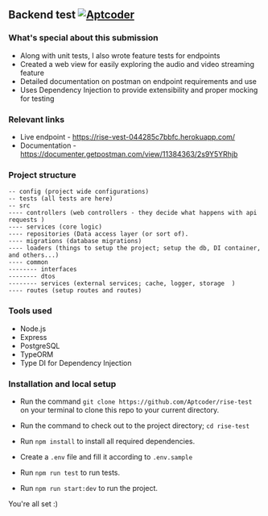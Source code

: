 ## Backend test [![Aptcoder](https://circleci.com/gh/Aptcoder/rise-test.svg?style=shield)](https://circleci.com/gh/Aptcoder/rise-test)

### What's special about this submission

-   Along with unit tests, I also wrote feature tests for endpoints
-   Created a web view for easily exploring the audio and video streaming feature
-   Detailed documentation on postman on endpoint requirements and use
-   Uses Dependency Injection to provide extensibility and proper mocking for testing

### Relevant links

-   Live endpoint - https://rise-vest-044285c7bbfc.herokuapp.com/
-   Documentation - https://documenter.getpostman.com/view/11384363/2s9Y5YRhjb

### Project structure

```
-- config (project wide configurations)
-- tests (all tests are here)
-- src
---- controllers (web controllers - they decide what happens with api requests )
---- services (core logic)
---- repositories (Data access layer (or sort of).
---- migrations (database migrations)
---- loaders (things to setup the project; setup the db, DI container, and others...)
---- common
-------- interfaces
-------- dtos
-------- services (external services; cache, logger, storage  )
---- routes (setup routes and routes)

```

### Tools used

-   Node.js
-   Express
-   PostgreSQL
-   TypeORM
-   Type DI for Dependency Injection

### Installation and local setup

-   Run the command `git clone https://github.com/Aptcoder/rise-test` on your terminal to clone this repo to your current directory.

-   Run the command to check out to the project directory; `cd rise-test`

-   Run `npm install` to install all required dependencies.

-   Create a `.env` file and fill it according to `.env.sample`

-   Run `npm run test` to run tests.

-   Run `npm run start:dev` to run the project.

You're all set :)
